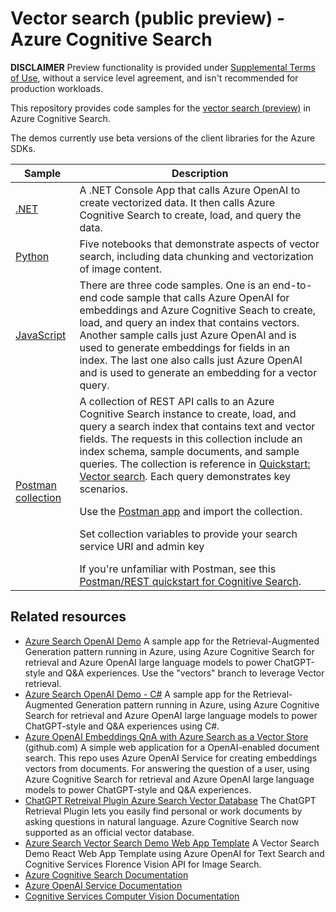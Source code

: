 # Vector search (public preview) - Azure Cognitive Search

**DISCLAIMER**
Preview functionality is provided under [Supplemental Terms of Use](https://azure.microsoft.com/support/legal/preview-supplemental-terms/), without a service level agreement, and isn't recommended for production workloads.

This repository provides code samples for the [vector search (preview)](https://learn.microsoft.com/azure/search/vector-search-overview) in Azure Cognitive Search.

The demos currently use beta versions of the client libraries for the Azure SDKs.

| Sample | Description |
| ------ | ------------|
| [.NET](demo-dotnet/readme.md) | A .NET Console App that calls Azure OpenAI to create vectorized data. It then calls Azure Cognitive Search to create, load, and query the data.|
| [Python](demo-python/readme.md) |  Five notebooks that demonstrate aspects of vector search, including data chunking and vectorization of image content. |
| [JavaScript](demo-javascript/readme.md) | There are three code samples. One is an end-to-end code sample that calls Azure OpenAI for embeddings and Azure Cognitive Seach to create, load, and query an index that contains vectors. Another sample calls just Azure OpenAI and is used to generate embeddings for fields in an index. The last one also calls just Azure OpenAI and is used to generate an embedding for a vector query.  |
| [Postman collection](postman-collection/Vector%20Search%20QuickStart.postman_collection%20v1.0.json)| A collection of REST API calls to an Azure Cognitive Search instance to create, load, and query a search index that contains text and vector fields. The requests in this collection include an index schema, sample documents, and sample queries. The collection is reference in [Quickstart: Vector search](/docs/vector-search-quickstart.md). Each query demonstrates key scenarios. <p>Use the [Postman app](https://www.postman.com/downloads/) and import the collection.</p> <p>Set collection variables to provide your search service URI and admin key</p> If you're unfamiliar with Postman, see this [Postman/REST quickstart for Cognitive Search](https://learn.microsoft.com/azure/search/search-get-started-rest). |

## Related resources

- [Azure Search OpenAI Demo](https://github.com/Azure-Samples/azure-search-openai-demo/tree/vectors) A sample app for the Retrieval-Augmented Generation pattern running in Azure, using Azure Cognitive Search for retrieval and Azure OpenAI large language models to power ChatGPT-style and Q&A experiences. Use the "vectors" branch to leverage Vector retrieval.
- [Azure Search OpenAI Demo - C#](https://github.com/Azure-Samples/azure-search-openai-demo-csharp/tree/feature/embeddingSearch) A sample app for the Retrieval-Augmented Generation pattern running in Azure, using Azure Cognitive Search for retrieval and Azure OpenAI large language models to power ChatGPT-style and Q&A experiences using C#.
- [Azure OpenAI Embeddings QnA with Azure Search as a Vector Store](https://github.com/ruoccofabrizio/azure-open-ai-embeddings-qna) (github.com) A simple web application for a OpenAI-enabled document search. This repo uses Azure OpenAI Service for creating embeddings vectors from documents. For answering the question of a user, using Azure Cognitive Search for retrieval and Azure OpenAI large language models to power ChatGPT-style and Q&A experiences.
- [ChatGPT Retreival Plugin Azure Search Vector Database](https://github.com/openai/chatgpt-retrieval-plugin/blob/main/README.md#azure-cognitive-search) The ChatGPT Retrieval Plugin lets you easily find personal or work documents by asking questions in natural language. Azure Cognitive Search now supported as an official vector database.
- [Azure Search Vector Search Demo Web App Template](https://github.com/farzad528/azure-search-vector-search-demo) A Vector Search Demo React Web App Template using Azure OpenAI for Text Search and Cognitive Services Florence Vision API for Image Search.
- [Azure Cognitive Search Documentation](https://learn.microsoft.com/azure/search/)
- [Azure OpenAI Service Documentation](https://learn.microsoft.com/azure/cognitive-services/openai/)
- [Cognitive Services Computer Vision Documentation](https://learn.microsoft.com/azure/cognitive-services/computer-vision/)
